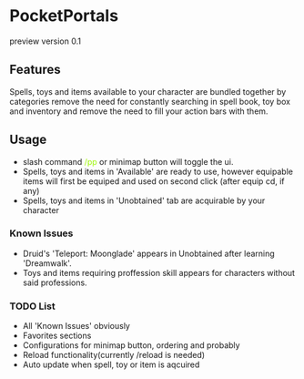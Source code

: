 # PocketPortals
preview version 0.1

## Features
Spells, toys and items available to your character are bundled together by categories remove the need for constantly searching in spell book, toy box and inventory and remove the need to fill your action bars with them.

## Usage
* slash command <span style="color:#9CF700">/pp</span> or minimap button will toggle the ui.
* Spells, toys and items in 'Available' are ready to use, however equipable items will first be equiped and used on second click (after equip cd, if any)
* Spells, toys and items in 'Unobtained' tab are acquirable by your character

### Known Issues
* Druid's 'Teleport: Moonglade' appears in Unobtained after learning 'Dreamwalk'.
* Toys and items requiring proffession skill appears for characters without said professions.

### TODO List
* All 'Known Issues' obviously
* Favorites sections
* Configurations for minimap button, ordering and probably
* Reload functionality(currently /reload is needed)
* Auto update when spell, toy or item is aqcuired
